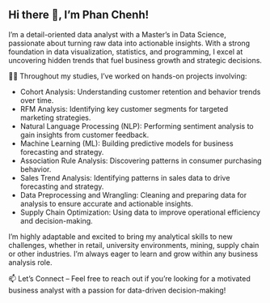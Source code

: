 ## Hi there 👋, I’m Phan Chenh!

<!--
**PhanChenh/PhanChenh** is a ✨ _special_ ✨ repository because its `README.md` (this file) appears on your GitHub profile.

Here are some ideas to get you started:

- 🔭 I’m currently working on ...
- 🌱 I’m currently learning ...
- 👯 I’m looking to collaborate on ...
- 🤔 I’m looking for help with ...
- 💬 Ask me about ...
- 📫 How to reach me: ...
- 😄 Pronouns: ...
- ⚡ Fun fact: 
- ⚡ Fun Fact: I thrive on solving problems and using data to uncover actionable insights across various business sectors! 📊✨ 
-->


I’m a detail-oriented data analyst with a Master’s in Data Science, passionate about turning raw data into actionable insights. With a strong foundation in data visualization, statistics, and programming, I excel at uncovering hidden trends that fuel business growth and strategic decisions.

👩‍💻 Throughout my studies, I’ve worked on hands-on projects involving:

- Cohort Analysis: Understanding customer retention and behavior trends over time.
- RFM Analysis: Identifying key customer segments for targeted marketing strategies.
- Natural Language Processing (NLP): Performing sentiment analysis to gain insights from customer feedback.
- Machine Learning (ML): Building predictive models for business forecasting and strategy.
- Association Rule Analysis: Discovering patterns in consumer purchasing behavior.
- Sales Trend Analysis: Identifying patterns in sales data to drive forecasting and strategy.
- Data Preprocessing and Wrangling: Cleaning and preparing data for analysis to ensure accurate and actionable insights.
- Supply Chain Optimization: Using data to improve operational efficiency and decision-making.

I’m highly adaptable and excited to bring my analytical skills to new challenges, whether in retail, university environments, mining, supply chain or other industries. I’m always eager to learn and grow within any business analysis role.

📫 Let’s Connect – Feel free to reach out if you’re looking for a motivated business analyst with a passion for data-driven decision-making!
